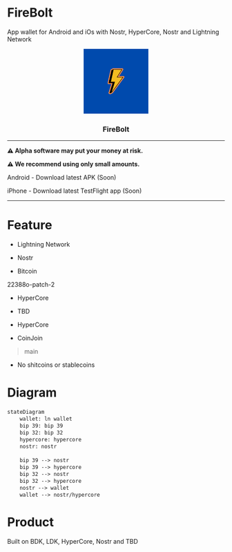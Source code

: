 # FireBolt

App wallet for Android  and iOs with Nostr, HyperCore, Nostr and Lightning Network 

<p align="center">
  <a href="https://github.com/AreaLayer/FireBolt" title="AreaLayer">
    <img alt="FireBolt" src="./src/assets/firebolt_logo_readme.png" width="150"></img>
  </a>
</p>

<h3 align="center">FireBolt</h3>


---

**⚠️ Alpha software may put your money at risk.**

**⚠️ We recommend using only small amounts.**

 Android - Download latest APK (Soon)

iPhone - Download latest TestFlight app (Soon)

---


# Feature

- Lightning Network

- Nostr

- Bitcoin

 22388o-patch-2
- HyperCore 

- TBD

- HyperCore

- CoinJoin 
>main

- No shitcoins or stablecoins

# Diagram

```mermaid
stateDiagram
    wallet: ln wallet
    bip 39: bip 39
    bip 32: bip 32
    hypercore: hypercore
    nostr: nostr

    bip 39 --> nostr
    bip 39 --> hypercore
    bip 32 --> nostr
    bip 32 --> hypercore
    nostr --> wallet
    wallet --> nostr/hypercore
```

# Product

Built on BDK, LDK, HyperCore, Nostr and TBD
